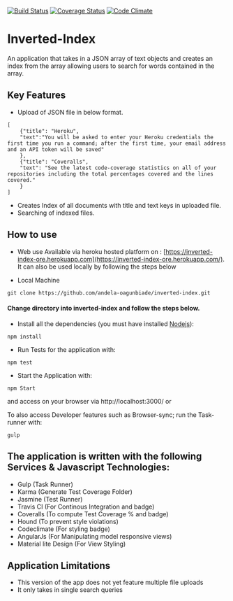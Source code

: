 [![Build Status](https://travis-ci.org/andela-oagunbiade/inverted-index.svg?branch=develop)](https://travis-ci.org/andela-oagunbiade/inverted-index.svg?branch=develop)
[![Coverage Status](https://coveralls.io/repos/github/andela-oagunbiade/inverted-index/badge.svg?branch=develop)](https://coveralls.io/github/andela-oagunbiade/inverted-index?branch=develop)
[![Code Climate](https://codeclimate.com/github/andela-oagunbiade/inverted-index/badges/gpa.svg)](https://codeclimate.com/github/andela-oagunbiade/inverted-index)

# Inverted-Index
An application that takes in a JSON array of text objects and creates an index from the array allowing users to search for words contained in the array.

## Key Features
- Upload of JSON file in below format.
```
[
    {"title": "Heroku",
    "text":"You will be asked to enter your Heroku credentials the first time you run a command; after the first time, your email address and an API token will be saved"
    },
    {"title": "Coveralls",
    "text": "See the latest code-coverage statistics on all of your repositories including the total percentages covered and the lines covered."
    }         
]
```
- Creates Index of all documents with title and text keys in uploaded file.
- Searching of indexed files.

## How to use
- Web use
Available via heroku hosted platform on : [https://inverted-index-ore.herokuapp.com](https://inverted-index-ore.herokuapp.com/).
It can also be used locally by following the steps below

- Local Machine 
```
git clone https://github.com/andela-oagunbiade/inverted-index.git
```
#### Change directory into inverted-index and follow the steps below.
- Install all the dependencies (you must have installed [Nodejs](nodejs.org)):
```
npm install
```

- Run Tests for the application with:
```
npm test
```
- Start the Application with:
```
npm Start
```
and access on your browser via http://localhost:3000/ or 

To also access Developer features such as Browser-sync; run the Task-runner with:
```
gulp 
```



## The application is written with the following Services & Javascript Technologies:
- Gulp (Task Runner)
- Karma (Generate Test Coverage Folder)
- Jasmine (Test Runner)
- Travis CI (For Continous Integration and badge)
- Coveralls (To compute Test Coverage % and badge)
- Hound (To prevent style violations)
- Codeclimate (For styling badge)
- AngularJs (For Manipulating model responsive views)
- Material lite Design (For View Styling)


## Application Limitations
- This version of the app does not yet feature multiple file uploads
- It only takes in single search queries
